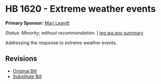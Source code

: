 # HB 1620 - Extreme weather events
**Primary Sponsor:** [Mari Leavitt](/person/leg/leavitt_ma.md)

*Status: Minority; without recommendation.* | [leg.wa.gov summary](https://app.leg.wa.gov/billsummary?BillNumber=1620&Year=2021)

Addressing the response to extreme weather events.

## Revisions
* [Original Bill](1/)
* [Substitute Bill](S/)